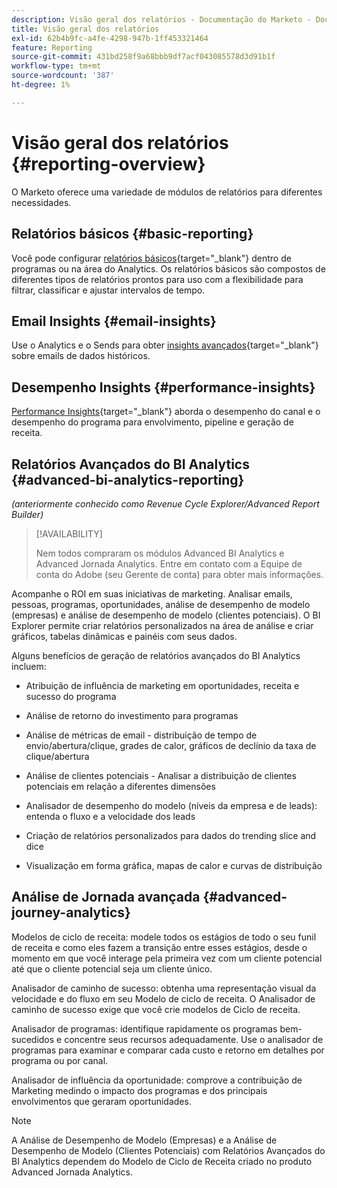 ```yaml
---
description: Visão geral dos relatórios - Documentação do Marketo - Documentação do produto
title: Visão geral dos relatórios
exl-id: 62b4b9fc-a4fe-4298-947b-1ff453321464
feature: Reporting
source-git-commit: 431bd258f9a68bbb9df7acf043085578d3d91b1f
workflow-type: tm+mt
source-wordcount: '387'
ht-degree: 1%

---
```


# Visão geral dos relatórios {#reporting-overview}

O Marketo oferece uma variedade de módulos de relatórios para diferentes necessidades.

## Relatórios básicos {#basic-reporting}

Você pode configurar [relatórios básicos](/help/marketo/product-docs/reporting/basic-reporting/report-types/report-type-overview.md){target="_blank"} dentro de programas ou na área do Analytics. Os relatórios básicos são compostos de diferentes tipos de relatórios prontos para uso com a flexibilidade para filtrar, classificar e ajustar intervalos de tempo.

## Email Insights {#email-insights}

Use o Analytics e o Sends para obter [insights avançados](/help/marketo/product-docs/reporting/email-insights/email-insights-overview.md){target="_blank"} sobre emails de dados históricos.

## Desempenho Insights {#performance-insights}

[Performance Insights](/help/marketo/product-docs/reporting/performance-insights/performance-insights-overview.md){target="_blank"} aborda o desempenho do canal e o desempenho do programa para envolvimento, pipeline e geração de receita.

## Relatórios Avançados do BI Analytics {#advanced-bi-analytics-reporting}

_(anteriormente conhecido como Revenue Cycle Explorer/Advanced Report Builder)_

>[!AVAILABILITY]
>
>Nem todos compraram os módulos Advanced BI Analytics e Advanced Jornada Analytics. Entre em contato com a Equipe de conta do Adobe (seu Gerente de conta) para obter mais informações.

Acompanhe o ROI em suas iniciativas de marketing. Analisar emails, pessoas, programas, oportunidades, análise de desempenho de modelo (empresas) e análise de desempenho de modelo (clientes potenciais). O BI Explorer permite criar relatórios personalizados na área de análise e criar gráficos, tabelas dinâmicas e painéis com seus dados.

Alguns benefícios de geração de relatórios avançados do BI Analytics incluem:

* Atribuição de influência de marketing em oportunidades, receita e sucesso do programa

* Análise de retorno do investimento para programas

* Análise de métricas de email - distribuição de tempo de envio/abertura/clique, grades de calor, gráficos de declínio da taxa de clique/abertura

* Análise de clientes potenciais - Analisar a distribuição de clientes potenciais em relação a diferentes dimensões

* Analisador de desempenho do modelo (níveis da empresa e de leads): entenda o fluxo e a velocidade dos leads

* Criação de relatórios personalizados para dados do trending slice and dice

* Visualização em forma gráfica, mapas de calor e curvas de distribuição

## Análise de Jornada avançada {#advanced-journey-analytics}

Modelos de ciclo de receita: modele todos os estágios de todo o seu funil de receita e como eles fazem a transição entre esses estágios, desde o momento em que você interage pela primeira vez com um cliente potencial até que o cliente potencial seja um cliente único.

Analisador de caminho de sucesso: obtenha uma representação visual da velocidade e do fluxo em seu Modelo de ciclo de receita. O Analisador de caminho de sucesso exige que você crie modelos de Ciclo de receita.

Analisador de programas: identifique rapidamente os programas bem-sucedidos e concentre seus recursos adequadamente. Use o analisador de programas para examinar e comparar cada custo e retorno em detalhes por programa ou por canal.

Analisador de influência da oportunidade: comprove a contribuição de Marketing medindo o impacto dos programas e dos principais envolvimentos que geraram oportunidades.

>[!NOTE]
>
>A Análise de Desempenho de Modelo (Empresas) e a Análise de Desempenho de Modelo (Clientes Potenciais) com Relatórios Avançados do BI Analytics dependem do Modelo de Ciclo de Receita criado no produto Advanced Jornada Analytics.
